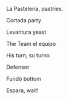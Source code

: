 La Pastelería, pastries. 

Cortada party

Levantura yeast 

The Team el equipo

His turn, su turno

Defensor

Fundó bottom 

Espara, wait! 